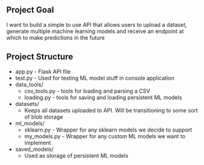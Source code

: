 ## Project Goal
I want to build a simple to use API that allows users to upload a dataset, generate multiple machine learning models and receive an endpoint at which to make predictions in the future
## Project Structure
- app.py - Flask API file
- test.py - Used for testing ML model stuff in console application
- data_tools/
    - csv_tools.py - tools for loading and parsing a CSV
    - loading.py - tools for saving and loading persistent ML models
- datasets/
    - Keeps all datasets uploaded to API. Will be transitioning to some sort of blob storage
- ml_models/
    - sklearn.py - Wrapper for any sklearn models we decide to support
    - my_models.py - Wrapper for any custom ML models we want to implement
- saved_models/
    - Used as storage of persistent ML models